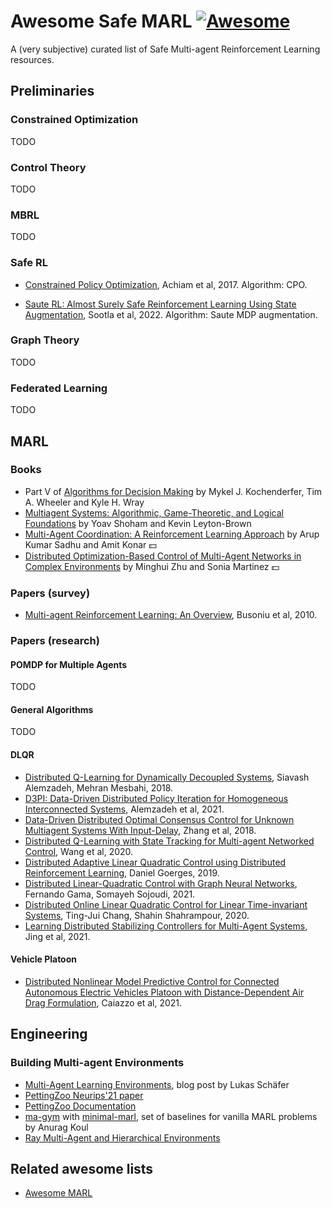 # Awesome Safe MARL [![Awesome](https://awesome.re/badge.svg)](https://awesome.re)

A (very subjective) curated list of Safe Multi-agent
Reinforcement Learning resources.


## Preliminaries

### Constrained Optimization

TODO


### Control Theory

TODO


### MBRL

TODO


### Safe RL

- [Constrained Policy Optimization](https://arxiv.org/abs/1705.10528), Achiam et al, 2017. Algorithm: CPO.

- [Saute RL: Almost Surely Safe Reinforcement Learning Using State Augmentation](https://arxiv.org/abs/2202.06558), Sootla et al, 2022. Algorithm: Saute MDP augmentation.



### Graph Theory

TODO

### Federated Learning

TODO

<!-- ## Building Blocks

TODO

## Safe MARL -->

## MARL

### Books

- Part V of [Algorithms for Decision Making](https://algorithmsbook.com/) by 
Mykel J. Kochenderfer, Tim A. Wheeler and Kyle H. Wray
- [Multiagent Systems: Algorithmic, Game-Theoretic, and Logical Foundations](http://www.masfoundations.org/index.html) by Yoav Shoham and Kevin Leyton-Brown
- [Multi-Agent Coordination: A Reinforcement Learning Approach](https://www.wiley.com/en-us/Multi+Agent+Coordination:+A+Reinforcement+Learning+Approach-p-9781119699033) by Arup 
Kumar Sadhu and Amit Konar :dollar:
- [Distributed Optimization-Based Control of Multi-Agent Networks in Complex Environments](https://link.springer.com/book/10.1007/978-3-319-19072-3) by Minghui Zhu and Sonia Martinez :dollar:


### Papers (survey)

- [Multi-agent Reinforcement Learning: An Overview](https://citeseerx.ist.psu.edu/document?repid=rep1&type=pdf&doi=8851953ef486615fce803bda2e40aec97cbb5547), Busoniu et al, 2010.




### Papers (research)

#### POMDP for Multiple Agents

TODO

#### General Algorithms

TODO

#### DLQR

- [Distributed Q-Learning for Dynamically Decoupled Systems](https://arxiv.org/abs/1809.08745), Siavash Alemzadeh, Mehran Mesbahi, 2018.
- [D3PI: Data-Driven Distributed Policy Iteration for Homogeneous Interconnected Systems](https://arxiv.org/abs/2103.11572), Alemzadeh et al, 2021.
- [Data-Driven Distributed Optimal Consensus Control for Unknown Multiagent Systems With Input-Delay](https://ieeexplore.ieee.org/document/8334323), Zhang et al, 2018.
- [Distributed Q-Learning with State Tracking for Multi-agent Networked Control](https://arxiv.org/abs/2012.12383), Wang et al, 2020.
- [Distributed Adaptive Linear Quadratic Control using Distributed Reinforcement Learning](https://www.sciencedirect.com/science/article/pii/S2405896319307748), Daniel Goerges, 2019.
- [Distributed Linear-Quadratic Control with Graph Neural Networks](https://arxiv.org/abs/2103.08417), Fernando Gama, Somayeh Sojoudi, 2021.
- [Distributed Online Linear Quadratic Control for Linear Time-invariant Systems](https://arxiv.org/abs/2009.13749), Ting-Jui Chang, Shahin Shahrampour, 2020.
- [Learning Distributed Stabilizing Controllers for Multi-Agent Systems](https://arxiv.org/abs/2009.13749), Jing et al, 2021. 


#### Vehicle Platoon

- [Distributed Nonlinear Model Predictive Control 
for Connected Autonomous Electric Vehicles Platoon with Distance-Dependent Air Drag Formulation](https://www.mdpi.com/1996-1073/14/16/5122), Caiazzo et al, 2021.



## Engineering

### Building Multi-agent Environments

- [Multi-Agent Learning Environments](https://agents.inf.ed.ac.uk/blog/multiagent-learning-environments/), blog post by Lukas Schäfer
- [PettingZoo Neurips'21 paper](https://proceedings.neurips.cc/paper/2021/hash/7ed2d3454c5eea71148b11d0c25104ff-Abstract.html)
- [PettingZoo Documentation](https://pettingzoo.farama.org/)
- [ma-gym](https://github.com/koulanurag/ma-gym) with [minimal-marl](https://github.com/koulanurag/minimal-marl), set of baselines for vanilla MARL problems by Anurag Koul
- [Ray Multi-Agent and Hierarchical Environments](https://docs.ray.io/en/latest/rllib/rllib-env.html#multi-agent-and-hierarchical)


## Related awesome lists
- [Awesome MARL](https://github.com/instadeepai/awesome-marl)
